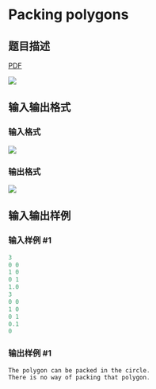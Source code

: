 # Packing polygons

## 题目描述

[problemUrl]: https://uva.onlinejudge.org/index.php?option=com_onlinejudge&Itemid=8&category=12&page=show_problem&problem=946

[PDF](https://uva.onlinejudge.org/external/100/p10005.pdf)

![](https://cdn.luogu.com.cn/upload/vjudge_pic/UVA10005/d04fdacba1bc92bb87031cdc464887862e101eca.png)

## 输入输出格式

### 输入格式

![](https://cdn.luogu.com.cn/upload/vjudge_pic/UVA10005/26bab97aaa5c02c98df3225c159045de67179733.png)

### 输出格式

![](https://cdn.luogu.com.cn/upload/vjudge_pic/UVA10005/e8255e0cf4f7bedf29d45d1ee6cfa38753352953.png)

## 输入输出样例

### 输入样例 #1

```cpp
3
0 0
1 0
0 1
1.0
3
0 0
1 0
0 1
0.1
0
```


### 输出样例 #1

```cpp
The polygon can be packed in the circle.
There is no way of packing that polygon.
```


